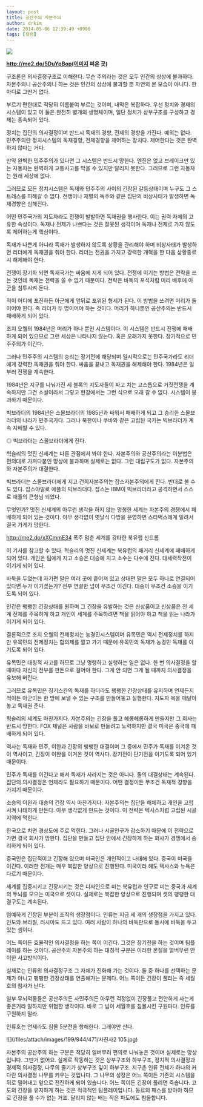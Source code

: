 ```yaml
---
layout: post
title: 공산주의 자본주의
author: drkim
date: 2014-05-06 12:39:49 +0900
tags: [컬럼]
---
```



![](/files/attach/images/199/944/471/3b632e71e43439395c11f96cc174caf1.jpg) 

  


  


**http://me2.do/5DuYpBop(이미지 퍼온 곳)**

  


  


구조론은 의사결정구조로 이해한다. 무슨 주의라는 것은 모두 인간의 상상에 불과하다. 자본주의니 공산주의니 하는 것은 인간의 상상에 불과할 뿐 자연의 본 모습이 아니다. 한 마디로 그딴거 없다. 

  


부르기 편한대로 적당히 이름붙여 부르는 것이며, 내막은 복잡하다. 우선 정치와 경제의 시스템이 있고 이 둘은 완전히 별개의 생명체이며, 일단 정치가 상부구조를 구성하고 경제는 종속되어 있다. 

  


정치는 집단의 의사결정이며 반드시 독재의 경향, 전제의 경향을 가진다. 예외는 없다. 민주주의란 정치시스템의 독재경향, 전제경향을 제어하는 장치다. 제어한다는 것은 완벽하지 않다는 거다. 

  


만약 완벽한 민주주의가 있다면 그 시스템은 반드시 망한다. 엔진은 없고 브레이크만 있는 자동차는 완벽하게 교통사고를 막을 수 있지만 달리지 못한다. 그러므로 그런 자동차는 원래 세상에 없다. 

  


그러므로 모든 정치시스템은 독재와 민주주의 사이의 긴장된 갈등상태이며 누구도 그 스트레스를 피해갈 수 없다. 전쟁이나 재벌의 독주와 같은 집단의 비상사태가 발생하면 독재경향은 심해진다. 

  


어떤 민주국가의 지도자라도 전쟁이 발발하면 독재권을 행사한다. 이는 권력 자체의 고유한 속성이다. 독재나 전제가 나쁘다는 것은 잘못된 생각이며 독재나 전제로 가지 않도록 제어하는게 핵심이다.

  


독재가 나쁜게 아니라 독재가 발생하지 않도록 상황을 관리해야 하며 비상사태가 발생하면 리더에게 독재권을 줘야 한다. 리더는 전권을 가지고 강력한 개혁을 한 다음 상황종료시 해제해야 한다. 

  


전쟁이 장기화 되면 독재국가는 싸움에 지게 되어 있다. 전쟁에 이기는 방법은 전략을 쓰는 것인데 독재는 전략을 쓸 수 없기 때문이다. 전략은 바둑의 포석처럼 미리 배후에 아군을 침투시켜 둔다. 

  


적이 어디에 포진하든 아군에게 앞뒤로 포위된 형세가 된다. 이 방법을 쓰려면 머리가 둘이어야 한다. 즉 리더가 두 명이어야 하는 것이다. 머리가 하나뿐인 공산주의는 반드시 패배하게 되어 있다. 

  


조지 오웰의 1984년은 머리가 하나 뿐인 시스템이다. 이 시스템은 반드시 전쟁에 패배하게 되어 있으므로 그런 세상은 나타나지 않는다. 혹은 오래가지 못한다. 장기적으로 민주주의가 이긴다. 

  


그러나 민주주의 시스템의 승리는 장기전에 해당되며 일시적으로는 민주국가라도 리더에게 강력한 독재권을 줘야 한다. 싸움을 끝내고 독재권을 해제해야 한다. 1984년은 일부러 전쟁을 계속한다. 

  


1984년은 지구를 나눠가진 세 블록의 지도자들이 짜고 치는 고스톱으로 거짓전쟁을 계속하지만 그건 소설이라서 그렇고 현장에서는 그런 식으로 오래 갈 수 없다. 시스템이 붕괴하기 때문이다. 

  


빅브라더의 1984년은 스몰브라더의 1985년과 싸워서 패배하게 되고 그 승리한 스몰브라더의 나라가 민주국가다. 그러나 북한이나 쿠바와 같은 고립된 국가는 빅브라더가 계속 지배할 수 있다. 

  


◎ 빅브라더는 스몰브라더에게 진다. 

  


헉슬리의 멋진 신세계는 다른 관점에서 봐야 한다. 자본주의와 공산주의라는 이분법은 편의대로 가져다붙인 망상에 불과하며 실제로는 없다. 그런 대립구도가 없다. 자본주의와 자본주의가 대결한다.

  


빅브라더는 스몰브라더에게 지고 건희자본주의는 잡스자본주의에게 진다. 반대로 볼 수도 있다. 잡스야말로 애플의 빅브라더다. 잡스는 IBM이 빅브라더라고 공격하면서 스스로 애플의 큰형님 되었다. 

  


무엇인가? 멋진 신세계의 아무런 생각을 하지 않는 멍청한 세계는 자본주의 경쟁에서 패배하게 되어 있는 것이다. 아무 생각없이 옛날식 다방을 운영하면 스타벅스에게 밀려서 결국 가게가 망한다. 

  


http://me2.do/xXCmmE34 폭주 멈춘 세계를 강타한 북유럽 신드롬 

  


이 기사를 참고할 수 있다. 헉슬리의 멋진 신세계는 북유럽의 패거리 신세계에 패배하게 되어 있다. 개인은 팀에게 지고 소승은 대승에 지고 소수는 다수에 진다. 대세력작전이 이기게 되어 있다. 

  


바둑을 두었는데 자기편 말은 여러 곳에 흩어져 있고 상대편 말은 모두 하나로 연결되어 있다면 누가 이기겠는가? 전부 연결한 넘이 무조건 이긴다. 대승이 무조건 소승을 이기도록 되어 있다.

  


인간은 팽팽한 긴장상태를 원하며 그 긴장을 유발하는 것은 신상품이고 신상품은 전 세계 전체를 주목하게 하고 개인이 세계를 주목하려면 책을 읽어야 하고 책을 읽는 나라가 이기게 되어 있다.

  


결론적으로 조지 오웰의 전제정치는 농경민시스템이며 유목민은 역시 전제정치를 하지만 유목민의 전제정치는 합의제를 깔고 가기 때문에 유목민의 독재가 농경민 독재를 이기도록 되어 있다. 

  


유목민은 대칭적 사고를 하므로 그냥 명령하고 실행하는 일은 없다. 한 번 의사결정을 할 때마다 자신의 전부를 판돈으로 걸어야 한다. 그게 안 되면 그게 될 때까지 의사결정을 유보해 버린다. 

  


그러므로 유목민은 징기스칸의 독재를 하더라도 팽팽한 긴장상태를 유지하며 언제든지 적이든 아군이든 한 방에 보낼 수 있는 구조를 만들어놓고 실행한다. 지도자 목을 매달아놓고 독재권 준다.

  


헉슬리의 세계도 마찬가지다. 자본주의는 긴장을 풀고 헤롱헤롱하게 만들지만 그 회사는 반드시 망한다. FOX 채널은 사람을 바보로 만들려고 노력하지만 결국 미국은 중국에 패배하게 되어 있다. 

  


역사는 독재와 민주, 이완과 긴장의 팽팽한 대결이며 그 중에서 민주가 독재를 이겨온 것이 역사이고, 긴장이 이완을 이겨온 것이 역사다. 장기전이 단기전을 이기도록 되어 있기 때문이다. 

  


민주가 독재를 이긴다고 해서 독재가 사라지는 것은 아니다. 둘의 대결상태는 계속된다. 집단의 의사결정은 언제라도 필요하기 때문이다. 어떤 결정이든 무조건 독재적 경향을 가지기 때문이다.

  


소승의 이완과 대승의 긴장 역시 마찬가지다. 자본주의는 집단을 해체하고 개인을 고립시켜 나태하게 만든다. 아무 생각없게 만드는 것이다. 이 전략은 텍사스처럼 고립된 시골지역에 먹힌다. 

  


한국으로 치면 경상도에 주로 먹힌다. 그러나 시골인구가 감소하기 때문에 이 전략으로 가면 결국 회사가 망한다. 집단을 만들고 집단 안에서 긴장하게 하는 회사가 경쟁에서 승리하게 되어 있다. 

  


중국인은 집단적이고 긴장해 있으며 미국인은 개인적이고 나태해 있다. 중국이 미국을 이긴다. 이러한 전개는 매우 복잡한 양상으로 진행된다. 미국이라 해도 텍사스와 뉴욕은 다르기 때문이다. 

  


세계를 집중시키고 긴장시키는 것은 디자인으로 미는 북유럽과 인구로 미는 중국과 세계의 두뇌를 모으는 미국으로 셋이다. 실제로는 복잡한 양상으로 진행되며 셋의 팽팽한 대결구도는 계속된다. 

  


첨예하게 긴장된 부분이 조직의 생장점이다. 인류는 지금 세 개의 생장점을 가지고 있다. 인도와 브라질, 러시아도 뜨고 있다. 여러 사람이 하나의 바둑판으로 동시에 바둑을 두고 있는 셈이다. 

  


어느 쪽이든 효율적인 의사결정을 하는 쪽이 이긴다. 그것은 장기전을 하는 것이며 팀플레이를 하는 것이다. 공산주의 자본주의 하는 대칭적 구분은 이러한 본질을 얼버무린 안이한 사고방식이다. 

  


실제로는 인류의 의사결정구조 그 자체가 진화해 가는 것이다. 둘 중 하나를 선택하는 문제가 아니고 팽팽한 긴장상태를 연출해가는 문제다. 어느 쪽이든 긴장이 풀리는 즉 세월호의 참사가 난다. 

  


일부 무뇌먹물들은 공산주의든 사민주의든 아무런 걱정없이 긴장풀고 편안하게 사는게 좋은거라 말하지만 위험한 생각이다. 바로 그 넘이 세월호를 침몰시킨 구원파다. 인류를 구원하지 말라.

  


인류호는 언제라도 침몰 5분전을 항해한다. 그래야만 산다. 

  


![](/files/attach/images/199/944/471/사진사2 105.jpg)

  


자본주의 공산주의 하는 구분은 적당히 얼버무려 편의로 나눠놓은 것이며 실제로는 망상입니다. 그딴거 없어요. 실제로 작동하는 것은 상부구조와 하부구조, 정치적 의사결정과 경제적 의사결정, 나무의 줄기가 상부구조 잎이 하부구조. 지구촌 인류 전체가 하나의 커다란 의사결정 나무를 키우는 것입니다. 그 나무의 성장은 어느 쪽이든 기존의 시스템을 뒤로 밀어내고 앞으로 전진하게 되어 있습니다. 어느 쪽이든 긴장이 풀리면 죽습니다. 고도의 긴장을 유지하게 하는 것은 적극적인 팀플레이입니다. 동료의 패스를 받아야 하므로 긴장을 풀 수가 없는 거죠. 달리지 않는 배는 작은 파도에도 침몰합니다.